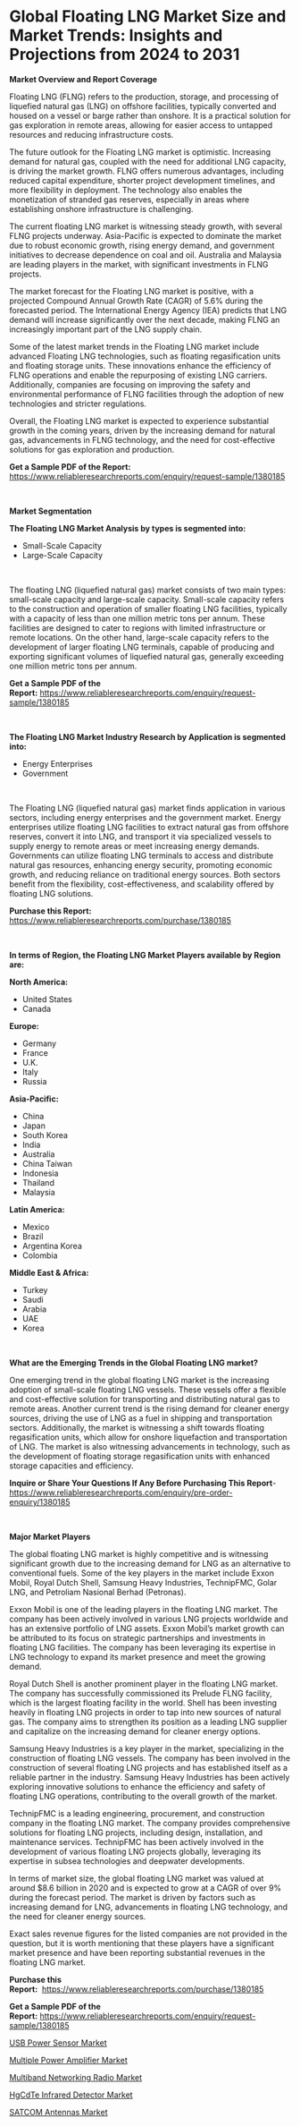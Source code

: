 <p><h1>Global Floating LNG Market Size and Market Trends: Insights and Projections from 2024 to 2031</h1></p><p><strong>Market Overview and Report Coverage</strong></p>
<p><p>Floating LNG (FLNG) refers to the production, storage, and processing of liquefied natural gas (LNG) on offshore facilities, typically converted and housed on a vessel or barge rather than onshore. It is a practical solution for gas exploration in remote areas, allowing for easier access to untapped resources and reducing infrastructure costs.</p><p>The future outlook for the Floating LNG market is optimistic. Increasing demand for natural gas, coupled with the need for additional LNG capacity, is driving the market growth. FLNG offers numerous advantages, including reduced capital expenditure, shorter project development timelines, and more flexibility in deployment. The technology also enables the monetization of stranded gas reserves, especially in areas where establishing onshore infrastructure is challenging.</p><p>The current floating LNG market is witnessing steady growth, with several FLNG projects underway. Asia-Pacific is expected to dominate the market due to robust economic growth, rising energy demand, and government initiatives to decrease dependence on coal and oil. Australia and Malaysia are leading players in the market, with significant investments in FLNG projects.</p><p>The market forecast for the Floating LNG market is positive, with a projected Compound Annual Growth Rate (CAGR) of 5.6% during the forecasted period. The International Energy Agency (IEA) predicts that LNG demand will increase significantly over the next decade, making FLNG an increasingly important part of the LNG supply chain.</p><p>Some of the latest market trends in the Floating LNG market include advanced Floating LNG technologies, such as floating regasification units and floating storage units. These innovations enhance the efficiency of FLNG operations and enable the repurposing of existing LNG carriers. Additionally, companies are focusing on improving the safety and environmental performance of FLNG facilities through the adoption of new technologies and stricter regulations.</p><p>Overall, the Floating LNG market is expected to experience substantial growth in the coming years, driven by the increasing demand for natural gas, advancements in FLNG technology, and the need for cost-effective solutions for gas exploration and production.</p></p>
<p><strong>Get a Sample PDF of the Report:</strong> <a href="https://www.reliableresearchreports.com/enquiry/request-sample/1380185">https://www.reliableresearchreports.com/enquiry/request-sample/1380185</a></p>
<p>&nbsp;</p>
<p><strong>Market Segmentation</strong></p>
<p><strong>The Floating LNG Market Analysis by types is segmented into:</strong></p>
<p><ul><li>Small-Scale Capacity</li><li>Large-Scale Capacity</li></ul></p>
<p>&nbsp;</p>
<p><p>The floating LNG (liquefied natural gas) market consists of two main types: small-scale capacity and large-scale capacity. Small-scale capacity refers to the construction and operation of smaller floating LNG facilities, typically with a capacity of less than one million metric tons per annum. These facilities are designed to cater to regions with limited infrastructure or remote locations. On the other hand, large-scale capacity refers to the development of larger floating LNG terminals, capable of producing and exporting significant volumes of liquefied natural gas, generally exceeding one million metric tons per annum.</p></p>
<p><strong>Get a Sample PDF of the Report:</strong>&nbsp;<a href="https://www.reliableresearchreports.com/enquiry/request-sample/1380185">https://www.reliableresearchreports.com/enquiry/request-sample/1380185</a></p>
<p>&nbsp;</p>
<p><strong>The Floating LNG Market Industry Research by Application is segmented into:</strong></p>
<p><ul><li>Energy Enterprises</li><li>Government</li></ul></p>
<p>&nbsp;</p>
<p><p>The Floating LNG (liquefied natural gas) market finds application in various sectors, including energy enterprises and the government market. Energy enterprises utilize floating LNG facilities to extract natural gas from offshore reserves, convert it into LNG, and transport it via specialized vessels to supply energy to remote areas or meet increasing energy demands. Governments can utilize floating LNG terminals to access and distribute natural gas resources, enhancing energy security, promoting economic growth, and reducing reliance on traditional energy sources. Both sectors benefit from the flexibility, cost-effectiveness, and scalability offered by floating LNG solutions.</p></p>
<p><strong>Purchase this Report:</strong>&nbsp; <a href="https://www.reliableresearchreports.com/purchase/1380185">https://www.reliableresearchreports.com/purchase/1380185</a></p>
<p>&nbsp;</p>
<p><strong>In terms of Region, the Floating LNG Market Players available by Region are:</strong></p>
<p>
    <p> <strong> North America: </strong>
        <ul>
            <li>United States</li>
            <li>Canada</li>
        </ul>
        </p> 
    <p> <strong> Europe: </strong>
        <ul>
            <li>Germany</li>
            <li>France</li>
            <li>U.K.</li>
            <li>Italy</li>
            <li>Russia</li>
        </ul>
        </p> 
    <p> <strong> Asia-Pacific: </strong>
        <ul>
            <li>China</li>
            <li>Japan</li>
            <li>South Korea</li>
            <li>India</li>
            <li>Australia</li>
            <li>China Taiwan</li>
            <li>Indonesia</li>
            <li>Thailand</li>
            <li>Malaysia</li>
        </ul>
        </p> 
    <p> <strong> Latin America: </strong>
        <ul>
            <li>Mexico</li>
            <li>Brazil</li>
            <li>Argentina Korea</li>
            <li>Colombia</li>
        </ul>
        </p> 
    <p> <strong> Middle East & Africa: </strong>
        <ul>
            <li>Turkey</li>
            <li>Saudi</li>
            <li>Arabia</li>
            <li>UAE</li>
            <li>Korea</li>
        </ul>
    </p>
    </p>
<p>&nbsp;</p>
<p><strong>What are the Emerging Trends in the Global Floating LNG market?</strong></p>
<p><p>One emerging trend in the global floating LNG market is the increasing adoption of small-scale floating LNG vessels. These vessels offer a flexible and cost-effective solution for transporting and distributing natural gas to remote areas. Another current trend is the rising demand for cleaner energy sources, driving the use of LNG as a fuel in shipping and transportation sectors. Additionally, the market is witnessing a shift towards floating regasification units, which allow for onshore liquefaction and transportation of LNG. The market is also witnessing advancements in technology, such as the development of floating storage regasification units with enhanced storage capacities and efficiency.</p></p>
<p><strong>Inquire or Share Your Questions If Any Before Purchasing This Report</strong>- <a href="https://www.reliableresearchreports.com/enquiry/pre-order-enquiry/1380185">https://www.reliableresearchreports.com/enquiry/pre-order-enquiry/1380185</a></p>
<p>&nbsp;</p>
<p><strong>Major Market Players</strong></p>
<p><p>The global floating LNG market is highly competitive and is witnessing significant growth due to the increasing demand for LNG as an alternative to conventional fuels. Some of the key players in the market include Exxon Mobil, Royal Dutch Shell, Samsung Heavy Industries, TechnipFMC, Golar LNG, and Petroliam Nasional Berhad (Petronas).</p><p>Exxon Mobil is one of the leading players in the floating LNG market. The company has been actively involved in various LNG projects worldwide and has an extensive portfolio of LNG assets. Exxon Mobil’s market growth can be attributed to its focus on strategic partnerships and investments in floating LNG facilities. The company has been leveraging its expertise in LNG technology to expand its market presence and meet the growing demand.</p><p>Royal Dutch Shell is another prominent player in the floating LNG market. The company has successfully commissioned its Prelude FLNG facility, which is the largest floating facility in the world. Shell has been investing heavily in floating LNG projects in order to tap into new sources of natural gas. The company aims to strengthen its position as a leading LNG supplier and capitalize on the increasing demand for cleaner energy options.</p><p>Samsung Heavy Industries is a key player in the market, specializing in the construction of floating LNG vessels. The company has been involved in the construction of several floating LNG projects and has established itself as a reliable partner in the industry. Samsung Heavy Industries has been actively exploring innovative solutions to enhance the efficiency and safety of floating LNG operations, contributing to the overall growth of the market.</p><p>TechnipFMC is a leading engineering, procurement, and construction company in the floating LNG market. The company provides comprehensive solutions for floating LNG projects, including design, installation, and maintenance services. TechnipFMC has been actively involved in the development of various floating LNG projects globally, leveraging its expertise in subsea technologies and deepwater developments.</p><p>In terms of market size, the global floating LNG market was valued at around $8.6 billion in 2020 and is expected to grow at a CAGR of over 9% during the forecast period. The market is driven by factors such as increasing demand for LNG, advancements in floating LNG technology, and the need for cleaner energy sources.</p><p>Exact sales revenue figures for the listed companies are not provided in the question, but it is worth mentioning that these players have a significant market presence and have been reporting substantial revenues in the floating LNG market.</p></p>
<p><strong>Purchase this Report:</strong>&nbsp;&nbsp;<a href="https://www.reliableresearchreports.com/purchase/1380185">https://www.reliableresearchreports.com/purchase/1380185</a></p>
<p></p>
<p><strong>Get a Sample PDF of the Report:</strong>&nbsp;<a href="https://www.reliableresearchreports.com/enquiry/request-sample/1380185">https://www.reliableresearchreports.com/enquiry/request-sample/1380185</a></p>
<p><p><a href="https://github.com/marloy8/Market-Research-Report-List-2/blob/main/usb-power-sensor-market.md">USB Power Sensor Market</a></p><p><a href="https://github.com/mahnoor2003/Market-Research-Report-List-2/blob/main/multiple-power-amplifier-market.md">Multiple Power Amplifier Market</a></p><p><a href="https://github.com/abdelrhmankishk22/Market-Research-Report-List-2/blob/main/multiband-networking-radio-market.md">Multiband Networking Radio Market</a></p><p><a href="https://github.com/deliacustodio40/Market-Research-Report-List-2/blob/main/hgcdte-infrared-detector-market.md">HgCdTe Infrared Detector Market</a></p><p><a href="https://github.com/maliyahmorrow6654/Market-Research-Report-List-2/blob/main/satcom-antennas-market.md">SATCOM Antennas Market</a></p></p>